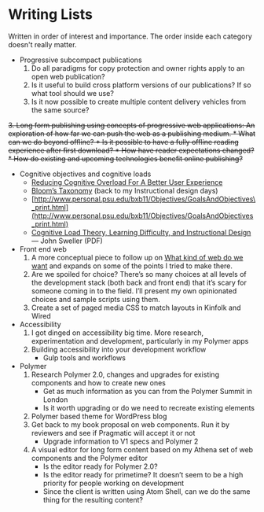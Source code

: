 # Writing Lists

Written in order of interest and importance. The order inside each category doesn't really matter. 

* Progressive subcompact publications
	1.  Do all paradigms for copy protection and owner rights apply to an open web publication?
	2. Is it useful to build cross platform versions of our publications? If so what tool should we use?
	3. Is it now possible to create multiple content delivery vehicles from the same source?

<strike>
3.  Long form publishing using concepts of progressive web applications: An exploration of how far we can push the web as a publishing medium.
  *  What can we do beyond offline?
    *  Is it possible to have a fully offline reading experience after first download?
		* How have reader expectations changed?
		* How do existing and upcoming technologies benefit online publishing?
</strike>

* Cognitive objectives and cognitive loads
	* [Reducing Cognitive Overload For A Better User Experience](https://www.smashingmagazine.com/2016/09/reducing-cognitive-overload-for-a-better-user-experience/)
	* [Bloom’s Taxonomy](http://www.nwlink.com/~donclark/hrd/bloom.html) (back to my Instructional design days)
	* [http://www.personal.psu.edu/bxb11/Objectives/GoalsAndObjectives\_print.html](http://www.personal.psu.edu/bxb11/Objectives/GoalsAndObjectives_print.html)
	* [Cognitive Load Theory, Learning Difficulty, and Instructional Design](https://www.smashingmagazine.com/2016/09/reducing-cognitive-overload-for-a-better-user-experience/) — John Sweller (PDF)
* Front end web
	1. A more conceptual piece to follow up on [What kind of web do we want](https://publishing-project.rivendellweb.net/what-kind-of-web-do-we-want/) and expands on some of the points I tried to make there.
	2. Are we spoiled for choice? There’s so many choices at all levels of the development stack (both back and front end) that it’s scary for someone coming in to the field. I’ll present my own opinionated choices and sample scripts using them.
	 3. Create a set of paged media CSS to match layouts in Kinfolk and Wired
* Accessibility
	1. I got dinged on accessibility big time. More research, experimentation and development, particularly in my Polymer apps
	2. Building accessibility into your development workflow
		* Gulp tools and workflows
* Polymer
	1. Research Polymer 2.0, changes and upgrades for existing components and how to create new ones
		* Get as much information as you can from the Polymer Summit in London
		* Is it worth upgrading or do we need to recreate existing elements
	2. Polymer based theme for WordPress blog
	3. Get back to my book proposal on web components. Run it by reviewers and see if Pragmatic will accept it or not
		* Upgrade information to V1 specs and Polymer 2
	4. A visual editor for long form content based on my Athena set of web components and the Polymer editor
		* Is the editor ready for Polymer 2.0?
		* Is the editor ready for primetime? It doesn’t seem to be a high priority for people working on development
		* Since the client is written using Atom Shell, can we do the same thing for the resulting content?
